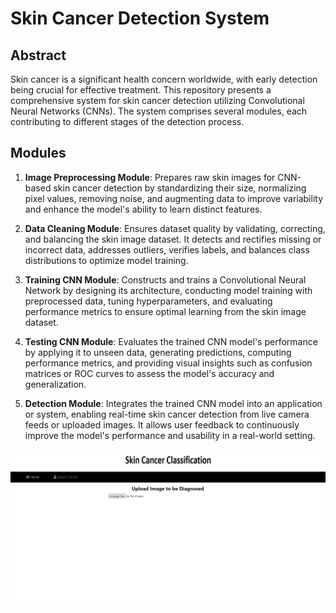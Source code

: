 # Skin Cancer Detection System

## Abstract

Skin cancer is a significant health concern worldwide, with early detection being crucial for effective treatment. This repository presents a comprehensive system for skin cancer detection utilizing Convolutional Neural Networks (CNNs). The system comprises several modules, each contributing to different stages of the detection process.

## Modules

1. **Image Preprocessing Module**: Prepares raw skin images for CNN-based skin cancer detection by standardizing their size, normalizing pixel values, removing noise, and augmenting data to improve variability and enhance the model's ability to learn distinct features.

2. **Data Cleaning Module**: Ensures dataset quality by validating, correcting, and balancing the skin image dataset. It detects and rectifies missing or incorrect data, addresses outliers, verifies labels, and balances class distributions to optimize model training.

3. **Training CNN Module**: Constructs and trains a Convolutional Neural Network by designing its architecture, conducting model training with preprocessed data, tuning hyperparameters, and evaluating performance metrics to ensure optimal learning from the skin image dataset.

4. **Testing CNN Module**: Evaluates the trained CNN model's performance by applying it to unseen data, generating predictions, computing performance metrics, and providing visual insights such as confusion matrices or ROC curves to assess the model's accuracy and generalization.

5. **Detection Module**: Integrates the trained CNN model into an application or system, enabling real-time skin cancer detection from live camera feeds or uploaded images. It allows user feedback to continuously improve the model's performance and usability in a real-world setting.

![Alt text](https://github.com/sreejith2612/Skin-Cancer-Classification/blob/main/Web/img/image_2024-02-09_000611509.png)
